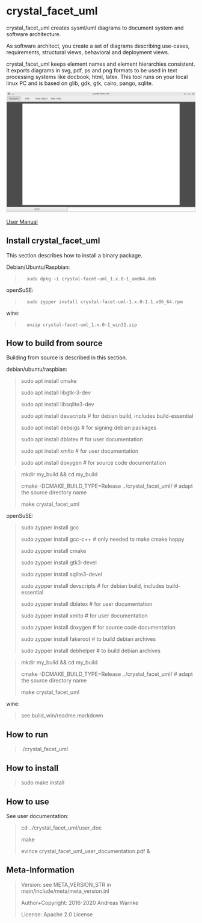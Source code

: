 
crystal_facet_uml
=============

<!-- What is it? -->
crystal_facet_uml creates sysml/uml diagrams to document system and software architecture.

<!-- For Whom? What can one do with it? Why does it help? -->
As software architect, you create a set of diagrams describing
use-cases, requirements, structural views, behavioral and deployment views.

<!-- How does the tool solve the task? What is the data flow? Is it interoperable? input/output formats. required Environment? -->
crystal_facet_uml keeps element names and element hierarchies consistent.
It exports diagrams in svg, pdf, ps and png formats
to be used in text processing systems like docbook, html, latex.
This tool runs on your local linux PC and is based on glib, gdk, gtk, cairo, pango, sqlite.

![ScreenShot](user_doc/screenshot_1.png)

[User Manual](user_doc/crystal_facet_uml_user_documentation.pdf)

Install crystal_facet_uml
-----------

This section describes how to install a binary package.

Debian/Ubuntu/Raspbian:

>       sudo dpkg -i crystal-facet-uml_1.x.0-1_amd64.deb

openSuSE:

>       sudo zypper install crystal-facet-uml-1.x.0-1.1.x86_64.rpm

wine:

>       unzip crystal-facet-uml_1.x.0-1_win32.zip

How to build from source
-----------

Building from source is described in this section.


debian/ubuntu/raspbian:

> sudo apt install cmake
>
> sudo apt install libgtk-3-dev
>
> sudo apt install libsqlite3-dev
>
> sudo apt install devscripts  # for debian build, includes build-essential
>
> sudo apt install debsigs     # for signing debian packages
>
> sudo apt install dblatex     # for user documentation
>
> sudo apt install xmlto       # for user documentation
>
> sudo apt install doxygen     # for source code documentation


> mkdir my_build && cd my_build
>
> cmake -DCMAKE_BUILD_TYPE=Release ../crystal_facet_uml/       # adapt the source directory name
>
> make crystal_facet_uml


openSuSE:

> sudo zypper install gcc
>
> sudo zypper install gcc-c++     # only needed to make cmake happy
>
> sudo zypper install cmake
>
> sudo zypper install gtk3-devel
>
> sudo zypper install sqlite3-devel
>
> sudo zypper install devscripts  # for debian build, includes build-essential
>
> sudo zypper install dblatex     # for user documentation
>
> sudo zypper install xmlto       # for user documentation
>
> sudo zypper install doxygen     # for source code documentation
>
> sudo zypper install fakeroot    # to build debian archives
>
> sudo zypper install debhelper   # to build debian archives


> mkdir my_build && cd my_build
>
> cmake -DCMAKE_BUILD_TYPE=Release ../crystal_facet_uml/       # adapt the source directory name
>
> make crystal_facet_uml


wine:

> see build_win/readme.markdown


How to run
-----------

> ./crystal_facet_uml

How to install
-----------

> sudo make install

How to use
-----------

See user documentation:

> cd ../crystal_facet_uml/user_doc
>
> make
>
> evince crystal_facet_uml_user_documentation.pdf &

Meta-Information
-----------

> Version: see META_VERSION_STR in main/include/meta/meta_version.inl
>
> Author+Copyright: 2016-2020 Andreas Warnke
>
> License: Apache 2.0 License
